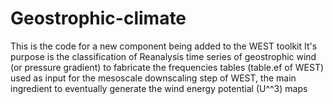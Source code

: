 # Geostrophic-climate
This is the code for a new component being added to the WEST toolkit 
It's purpose is the classification of Reanalysis time series of geostrophic wind (or pressure gradient) 
to fabricate the frequencies tables (table.ef of WEST) used as input for the mesoscale downscaling step of WEST, 
the main ingredient to eventually generate the wind energy potential (U^^3) maps
